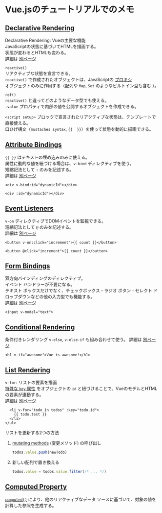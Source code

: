 # Vue.jsのチュートリアルでのメモ

## [Declarative Rendering](https://vuejs.org/tutorial/#step-2)

Declarative Rendering: Vueの主要な機能  
JavaScriptの状態に基づいてHTMLを描画する。  
状態が変わるとHTMLも変わる。  
詳細は [別ページ](https://vuejs.org/guide/essentials/reactivity-fundamentals.html)

`reactive()`  
  リアクティブな状態を宣言できる。  
  `reactive()` で作成されたオブジェクトは、JavaScriptの [プロキシ](https://developer.mozilla.org/en-US/docs/Web/JavaScript/Reference/Global_Objects/Proxy)  
  オブジェクトのみに作用する（配列や `Map`, `Set` のようなビルトイン型も含む ）。

`ref()`  
  `reactive()` と違ってどのようなデータ型でも使える。  
  `.value` プロパティで内部の値を公開するオブジェクトを作成できる。  

`<script setup>` ブロックで宣言されたリアクティブな状態は、テンプレートで直接使える。  
口ひげ構文（`mustaches syntax`, `{{  }}`）を使って状態を動的に描画できる。  

## [Attribute Bindings](https://vuejs.org/tutorial/#step-3)

`{{ }}` はテキストの埋め込みのみに使える。  
属性に動的な値を紐づける場合は、`v-bind` ディレクティブを使う。  
短縮記法として `:` のみを記述する。  
詳細は [別ページ](https://vuejs.org/guide/essentials/template-syntax.html)

```vue
<div v-bind:id="dynamicId"></div>
```

```vue
<div :id="dynamicId"></div>
```

## [Event Listeners](https://vuejs.org/tutorial/#step-4)

`v-on` ディレクティブでDOMイベントを監視できる。  
短縮記法として `@` のみを記述する。  
詳細は [別ページ](https://vuejs.org/guide/essentials/event-handling.html)

```vue
<button v-on:click="increment">{{ count }}</button>
```

```vue
<button @click="increment">{{ count }}</button>
```

## [Form Bindings](https://vuejs.org/tutorial/#step-5)

双方向バインディングのディレクティブ。  
イベント ハンドラーが不要になる。  
テキスト ボックスだけでなく、チェックボックス・ラジオ ボタン・セレクト ドロップダウンなどの他の入力型でも機能する。  
詳細は [別ページ](https://vuejs.org/guide/essentials/forms.html)

```vue
<input v-model="text">
```

## [Conditional Rendering](https://vuejs.org/tutorial/#step-6)

条件付きレンダリング
`v-else`, `v-else-if` も組み合わせて使う。
詳細は [別ページ](https://vuejs.org/guide/essentials/conditional.html)

```vue
<h1 v-if="awesome">Vue is awesome!</h1>
```

## [List Rendering](https://vuejs.org/tutorial/#step-7)

`v-for`: リストの要素を描画  
[特殊な `key` 属性](https://vuejs.org/api/built-in-special-attributes.html#key) をオブジェクトの `id` と紐づけることで、VueのモデルとHTMLの要素が連動する。  
詳細は [別ページ](https://vuejs.org/guide/essentials/list.html)

```vue<ul>
  <li v-for="todo in todos" :key="todo.id">
    {{ todo.text }}
  </li>
</ul>
```

リストを更新する2つの方法

1. [mutating methods](https://stackoverflow.com/questions/9009879/which-javascript-array-functions-are-mutating) (変更メソッド) の呼び出し

    ```javascript
    todos.value.push(newTodo)
    ```

2. 新しい配列で置き換える

    ```javascript
    todos.value = todos.value.filter(/* ... */)
    ```

## [Computed Property](https://vuejs.org/tutorial/#step-8)

[`computed()`](https://vuejs.org/guide/essentials/computed.html) により、他のリアクティブなデータ ソースに基づいて、対象の値を計算した参照を生成する。

